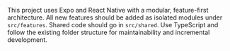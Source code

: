 <!-- Use this file to provide workspace-specific custom instructions to Copilot. For more details, visit https://code.visualstudio.com/docs/copilot/copilot-customization#_use-a-githubcopilotinstructionsmd-file -->

This project uses Expo and React Native with a modular, feature-first architecture. All new features should be added as isolated modules under `src/features`. Shared code should go in `src/shared`. Use TypeScript and follow the existing folder structure for maintainability and incremental development.
